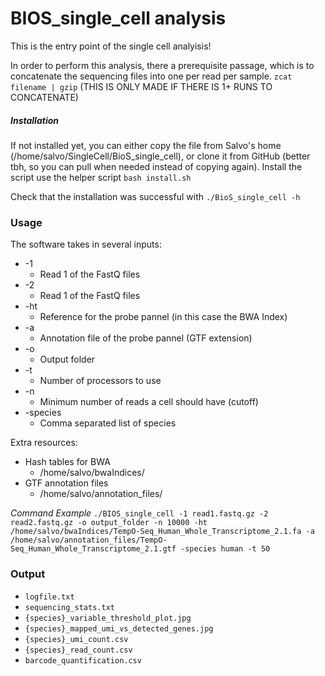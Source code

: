 # BIOS_single_cell analysis
This is the entry point of the single cell analyisis!

In order to perform this analysis, there a prerequisite passage, which is to concatenate the sequencing files into one per read per sample.
`zcat filename | gzip` (THIS IS ONLY MADE IF THERE IS 1+ RUNS TO CONCATENATE)



##### Installation
If not installed yet, you can either copy the file from Salvo's home (/home/salvo/SingleCell/BioS_single_cell), or clone it from GitHub (better tbh, so you can pull when needed instead of copying again).
Install the script use the helper script `bash install.sh`

Check that the installation was successful with 
`./BioS_single_cell -h`


### Usage
The software takes in several inputs:
- -1
	+ Read 1 of the FastQ files
- -2
	+ Read 1 of the FastQ files
- -ht
	+ Reference for the probe pannel (in this case the BWA Index)
- -a
	+ Annotation file of the probe pannel (GTF extension)
- -o
	+ Output folder
- -t
	+ Number of processors to use
- -n
	+ Minimum number of reads a cell should have (cutoff)
- -species
	+ Comma separated list of species

Extra resources:
- Hash tables for BWA
	+ /home/salvo/bwaIndices/
- GTF annotation files
	+ /home/salvo/annotation_files/

*Command Example*
`./BIOS_single_cell -1 read1.fastq.gz -2 read2.fastq.gz -o output_folder -n 10000 -ht /home/salvo/bwaIndices/TempO-Seq_Human_Whole_Transcriptome_2.1.fa -a /home/salvo/annotation_files/TempO-Seq_Human_Whole_Transcriptome_2.1.gtf -species human -t 50`


### Output
- `logfile.txt`
- `sequencing_stats.txt`
- `{species}_variable_threshold_plot.jpg`
- `{species}_mapped_umi_vs_detected_genes.jpg`
- `{species}_umi_count.csv`
- `{species}_read_count.csv`
- `barcode_quantification.csv`









